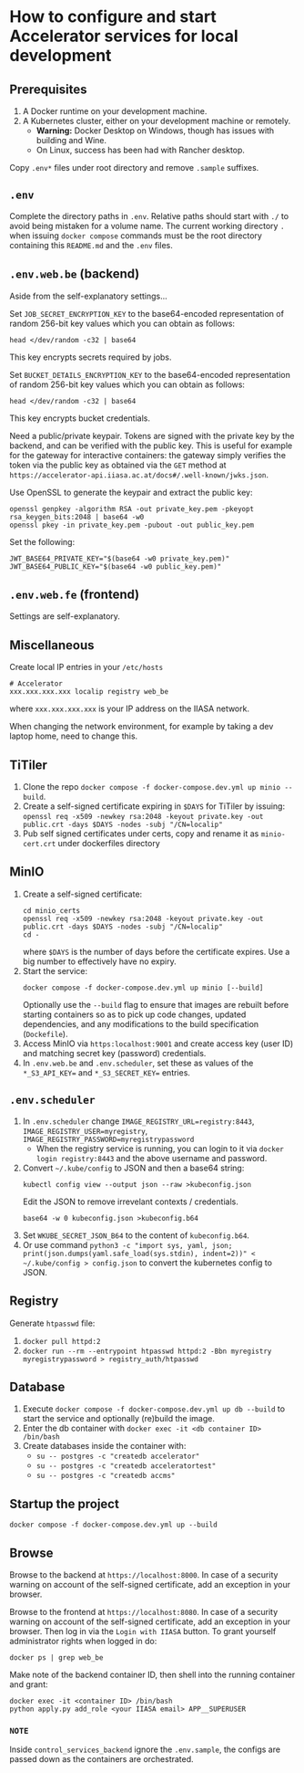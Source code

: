# How to configure and start Accelerator services for local development

## Prerequisites

1. A Docker runtime on your development machine.
2. A Kubernetes cluster, either on your development machine or remotely.
   * **Warning:** Docker Desktop on Windows, though has issues with building and Wine.
   * On Linux, success has been had with Rancher desktop.

Copy `.env*` files under root directory and remove `.sample` suffixes.

## `.env`

Complete the directory paths in `.env`. Relative paths should start with `./` to avoid being mistaken for a volume name. The current working directory `.` when issuing `docker compose` commands must be the root directory containing this `README.md` and the `.env` files.

## `.env.web.be` (backend)

Aside from the self-explanatory settings...

Set `JOB_SECRET_ENCRYPTION_KEY` to the base64-encoded representation of random 256-bit key values which you can obtain as follows:
```
head </dev/random -c32 | base64
```
This key encrypts secrets required by jobs.

Set `BUCKET_DETAILS_ENCRYPTION_KEY` to the base64-encoded representation of random 256-bit key values which you can obtain as follows:
```
head </dev/random -c32 | base64
```
This key encrypts bucket credentials.

Need a public/private keypair. Tokens are signed with the private key by the backend, and can be verified with the public key. This is useful for example for the gateway for interactive containers: the gateway simply verifies the token via the public key as obtained via the `GET` method at `https://accelerator-api.iiasa.ac.at/docs#/.well-known/jwks.json`.

Use OpenSSL to generate the keypair and extract the public key:
```
openssl genpkey -algorithm RSA -out private_key.pem -pkeyopt rsa_keygen_bits:2048 | base64 -w0
openssl pkey -in private_key.pem -pubout -out public_key.pem
```

Set the following:
```
JWT_BASE64_PRIVATE_KEY="$(base64 -w0 private_key.pem)"
JWT_BASE64_PUBLIC_KEY="$(base64 -w0 public_key.pem)"
```

## `.env.web.fe` (frontend)

Settings are self-explanatory.

## Miscellaneous

Create local IP entries in your `/etc/hosts`
```
# Accelerator
xxx.xxx.xxx.xxx localip registry web_be
```
where `xxx.xxx.xxx.xxx` is your IP address on the IIASA network.

When changing the network environment, for example by taking a dev laptop home, need to change this.

## TiTiler

1. Clone the repo `docker compose -f docker-compose.dev.yml up minio --build`.
2. Create a self-signed certificate expiring in `$DAYS` for TiTiler by issuing:
  `openssl req -x509 -newkey rsa:2048 -keyout private.key -out public.crt -days $DAYS -nodes -subj "/CN=localip"`
3. Pub self signed certificates under certs, copy and rename it as `minio-cert.crt` under dockerfiles directory

## MinIO

1. Create a self-signed certificate:
   ```
   cd minio_certs
   openssl req -x509 -newkey rsa:2048 -keyout private.key -out public.crt -days $DAYS -nodes -subj "/CN=localip"
   cd -
   ```
   where `$DAYS` is the number of days before the certificate expires. Use a big number to effectively have no expiry.
2. Start the service:
   ```
   docker compose -f docker-compose.dev.yml up minio [--build]
   ```
   Optionally use the `--build` flag to ensure that images are rebuilt before starting
   containers so as to pick up code changes, updated dependencies, and any
   modifications to the build specification (`Dockefile`).
3. Access MinIO via `https:localhost:9001` and create access key (user ID)
   and matching secret key (password) credentials.
4. In `.env.web.be` and `.env.scheduler`, set these as values of the `*_S3_API_KEY=`
   and `*_S3_SECRET_KEY=` entries.

## `.env.scheduler`

1. In `.env.scheduler` change `IMAGE_REGISTRY_URL=registry:8443`, `IMAGE_REGISTRY_USER=myregistry`, `IMAGE_REGISTRY_PASSWORD=myregistrypassword`
   - When the registry service is running, you can login to it via `docker login registry:8443` and the above username and password.
2. Convert `~/.kube/config` to JSON and then a base64 string:
   ```
   kubectl config view --output json --raw >kubeconfig.json
   ```
   Edit the JSON to remove irrevelant contexts / credentials.
   ```
   base64 -w 0 kubeconfig.json >kubeconfig.b64
   ```
3. Set  `WKUBE_SECRET_JSON_B64` to the content of `kubeconfig.b64`.
4. Or use command `python3 -c "import sys, yaml, json; print(json.dumps(yaml.safe_load(sys.stdin), indent=2))" < ~/.kube/config > config.json` to convert the kubernetes config to JSON.

## Registry

Generate `htpasswd` file:
1. `docker pull httpd:2`
2. `docker run --rm --entrypoint htpasswd httpd:2 -Bbn myregistry myregistrypassword > registry_auth/htpasswd`

## Database

1. Execute `docker compose -f docker-compose.dev.yml up db --build` to start the service and optionally (re)build the image.
2. Enter the db container with `docker exec -it <db container ID> /bin/bash`
3. Create databases inside the container with:
   - `su -- postgres -c "createdb accelerator"`
   - `su -- postgres -c "createdb acceleratortest"`
   - `su -- postgres -c "createdb accms"`

## Startup the project

`docker compose -f docker-compose.dev.yml up --build`

## Browse

Browse to the backend at `https://localhost:8000`. In case of a security warning on account of the self-signed certificate, add an exception in your browser.

Browse to the frontend at `https://localhost:8080`. In case of a security warning on account of the self-signed certificate, add an exception in your browser. Then log in via the `Login with IIASA` button. To grant yourself administrator rights when logged in do:
```
docker ps | grep web_be
```
Make note of the backend container ID, then shell into the running container and grant:
```
docker exec -it <container ID> /bin/bash
python apply.py add_role <your IIASA email> APP__SUPERUSER
```

### `NOTE`

Inside `control_services_backend` ignore the `.env.sample`, the configs are passed down as the containers are orchestrated.
